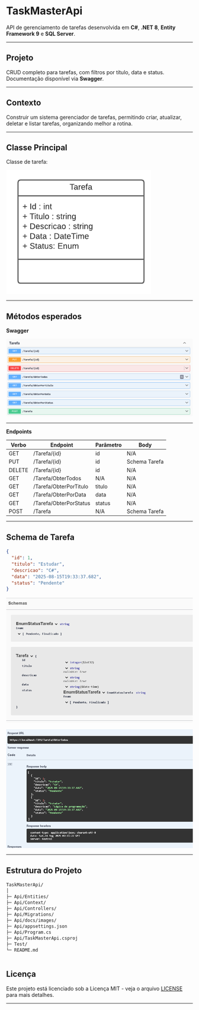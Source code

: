 # TaskMasterApi
API de gerenciamento de tarefas desenvolvida em **C#**, **.NET 8**, **Entity Framework 9** e **SQL Server**.

---
## Projeto
CRUD completo para tarefas, com filtros por título, data e status. Documentação disponível via **Swagger**.

---

## Contexto
Construir um sistema gerenciador de tarefas, permitindo criar, atualizar, deletar e listar tarefas, organizando melhor a rotina.

---

## Classe Principal

Classe de tarefa:

![Diagrama da classe Tarefa](docs/imagens/diagrama.png)

---

## Métodos esperados

**Swagger**

![Métodos Swagger](docs/imagens/swagger.png)

---

**Endpoints**

| Verbo  | Endpoint                | Parâmetro | Body          |
|--------|-------------------------|-----------|---------------|
| GET    | /Tarefa/{id}            | id        | N/A           |
| PUT    | /Tarefa/{id}            | id        | Schema Tarefa |
| DELETE | /Tarefa/{id}            | id        | N/A           |
| GET    | /Tarefa/ObterTodos      | N/A       | N/A           |
| GET    | /Tarefa/ObterPorTitulo  | titulo    | N/A           |
| GET    | /Tarefa/ObterPorData    | data      | N/A           |
| GET    | /Tarefa/ObterPorStatus  | status    | N/A           |
| POST   | /Tarefa                 | N/A       | Schema Tarefa |

---
## Schema  de Tarefa
```json
{
  "id": 1,
  "titulo": "Estudar",
  "descricao": "C#",
  "data": "2025-08-15T19:33:37.682",
  "status": "Pendente"
}
```


![Schema Tarefa](docs/imagens/Schema.png)

![Schema Tarefa](docs/imagens/Shema_tarefa.png)



---
## Estrutura do Projeto

```
TaskMasterApi/
│
├─ Api/Entities/
├─ Api/Context/
├─ Api/Controllers/
├─ Api/Migrations/
├─ Api/docs/images/
├─ Api/appsettings.json
├─ Api/Program.cs
├─ Api/TaskMasterApi.csproj
├─ Test/
└─ README.md


```

## Licença

Este projeto está licenciado sob a Licença MIT - veja o arquivo [LICENSE](LICENSE) para mais detalhes.

---
